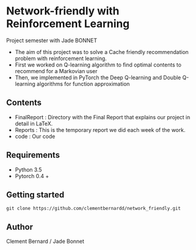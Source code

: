 # Network-friendly with Reinforcement Learning

Project semester with Jade BONNET

- The aim of this project was to solve a Cache friendly recommendation problem with reinforcement learning.
- First we worked on Q-learning algorithm to find optimal contents to recommend for a Markovian user
- Then, we implemented in PyTorch the Deep Q-learning and Double Q-learning algorithms for function approximation

## Contents

- FinalReport : Directory with the Final Report that explains our project in detail in LaTeX.
- Reports : This is the temporary report we did each week of the work.
- code : Our code

## Requirements

- Python 3.5
- Pytorch 0.4 +

## Getting started

`git clone https://github.com/clementbernardd/network_friendly.git`


## Author

Clement Bernard / <a href="https://github.com/clementbernardd"></a>
Jade Bonnet 
